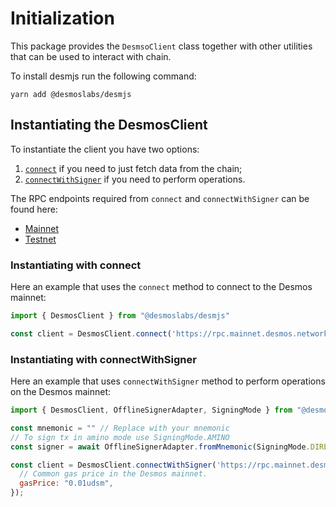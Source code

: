 # Initialization

This package provides the `DesmsoClient` class together with other utilities that can be used to interact with chain.  

To install desmjs run the following command:

```shell
yarn add @desmoslabs/desmjs
```

## Instantiating the DesmosClient

To instantiate the client you have two options:

1. [`connect`](../api/classes/desmoslabs_desmjs.DesmosClient.md#connect) if you need to just fetch data from the chain; 
2. [`connectWithSigner`](../api/classes/desmoslabs_desmjs.DesmosClient.md#connectwithsigner) if you need to perform operations.

The RPC endpoints required from `connect` and `connectWithSigner` can be found here:

* [Mainnet](https://github.com/desmos-labs/mainnet#endpoints)
* [Testnet](https://github.com/desmos-labs/morpheus/tree/main/morpheus-apollo-3#endpoints)

### Instantiating with connect

Here an example that uses the `connect` method to connect to the Desmos mainnet:

```js
import { DesmosClient } from "@desmoslabs/desmjs"

const client = DesmosClient.connect('https://rpc.mainnet.desmos.network');
```

### Instantiating with connectWithSigner

Here an example that uses `connectWithSigner` method to perform operations on the Desmos mainnet:

```js
import { DesmosClient, OfflineSignerAdapter, SigningMode } from "@desmoslabs/desmjs"

const mnemonic = "" // Replace with your mnemonic
// To sign tx in amino mode use SigningMode.AMINO
const signer = await OfflineSignerAdapter.fromMnemonic(SigningMode.DIRECT, mnemonic);

const client = DesmosClient.connectWithSigner('https://rpc.mainnet.desmos.network', signer, {
  // Common gas price in the Desmos mainnet.
  gasPrice: "0.01udsm",
});
```

